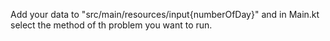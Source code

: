 Add your data to "src/main/resources/input{numberOfDay}" and in Main.kt select the method of th problem you want to run.
